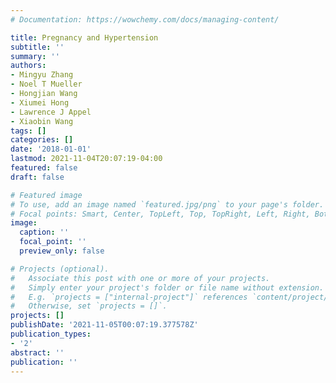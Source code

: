 ```yaml
---
# Documentation: https://wowchemy.com/docs/managing-content/

title: Pregnancy and Hypertension
subtitle: ''
summary: ''
authors:
- Mingyu Zhang
- Noel T Mueller
- Hongjian Wang
- Xiumei Hong
- Lawrence J Appel
- Xiaobin Wang
tags: []
categories: []
date: '2018-01-01'
lastmod: 2021-11-04T20:07:19-04:00
featured: false
draft: false

# Featured image
# To use, add an image named `featured.jpg/png` to your page's folder.
# Focal points: Smart, Center, TopLeft, Top, TopRight, Left, Right, BottomLeft, Bottom, BottomRight.
image:
  caption: ''
  focal_point: ''
  preview_only: false

# Projects (optional).
#   Associate this post with one or more of your projects.
#   Simply enter your project's folder or file name without extension.
#   E.g. `projects = ["internal-project"]` references `content/project/deep-learning/index.md`.
#   Otherwise, set `projects = []`.
projects: []
publishDate: '2021-11-05T00:07:19.377578Z'
publication_types:
- '2'
abstract: ''
publication: ''
---
```

